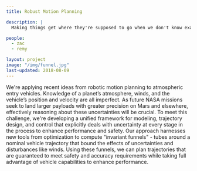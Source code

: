 ```yaml
---
title: Robust Motion Planning

description: |
  Making things get where they're supposed to go when we don't know exactly how they move and what disturbance forces might be pushing on them.

people:
  - zac
  - remy

layout: project
image: "/img/funnel.jpg"
last-updated: 2018-08-09
---
```


We're applying recent ideas from robotic motion planning to atmospheric entry vehicles. Knowledge of a planet’s atmosphere, winds, and the vehicle’s position and velocity are all imperfect. As future NASA missions seek to land larger payloads with greater precision on Mars and elsewhere, effectively reasoning about these uncertainties will be crucial. To meet this challenge, we're developing a unified framework for modeling, trajectory design, and control that explicitly deals with uncertainty at every stage in the process to enhance performance and safety. Our approach harnesses new tools from optimization to compute "invariant funnels" - tubes around a nominal vehicle trajectory that bound the effects of uncertainties and disturbances like winds. Using these funnels, we can plan trajectories that are guaranteed to meet safety and accuracy requirements while taking full advantage of vehicle capabilities to enhance performance.

